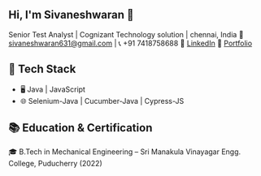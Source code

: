 ## Hi, I'm Sivaneshwaran 👋
Senior Test Analyst | Cognizant Technology solution | chennai, India
📧 sivaneshwaran631@gmail.com | 📞 +91 7418758688
🔗 [LinkedIn](https://www.linkedin.com/in/sivaneshwaran-ganesan-044516212/)
🔗 [Portfolio](https://sivaneshwaran6301.github.io/Portfolio1/)

## 🚀 Tech Stack
- 🖥️ Java | JavaScript
- 🌐 Selenium-Java | Cucumber-Java | Cypress-JS

## 📚 Education & Certification
🎓 B.Tech in Mechanical Engineering – Sri Manakula Vinayagar Engg. College, Puducherry (2022)


<!--
**sivaneshwaran6301/sivaneshwaran6301** is a ✨ _special_ ✨ repository because its `README.md` (this file) appears on your GitHub profile.

Here are some ideas to get you started:

- 🔭 I’m currently working on ...
- 🌱 I’m currently learning ...
- 👯 I’m looking to collaborate on ...
- 🤔 I’m looking for help with ...
- 💬 Ask me about ...
- 📫 How to reach me: ...
- 😄 Pronouns: ...
- ⚡ Fun fact: ...
-->

